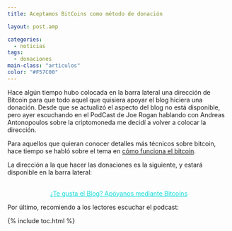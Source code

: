 ```yaml
---
title: Aceptamos BitCoins como método de donación

layout: post.amp

categories:
  - noticias
tags:
  - donaciones
main-class: "articulos"
color: "#F57C00"
---
```

Hace algún tiempo hubo colocada en la barra lateral una dirección de Bitcoin para que todo aquel que quisiera apoyar el blog hiciera una donación. Desde que se actualizó el aspecto del blog no está disponible, pero ayer escuchando en el PodCast de Joe Rogan hablando con Andreas Antonopoulos sobre la criptomoneda me decidí a volver a colocar la dirección.

Para aquellos que quieran conocer detalles más técnicos sobre bitcoin, hace tiempo se habló sobre el tema en [cómo funciona el bitcoin][1].

La dirección a la que hacer las donaciones es la siguiente, y estará disponible en la barra lateral:  
<!--ad-->
<div style="text-align:center">
<amp-img layout="responsive" src="/assets/img/2014/01/Donar.png" width="178px" height="178px" /><br /><a style="color:rgb(18, 218, 218)" href="bitcoin:1DP3t19aiM1HgtaJbviB4bFvi5jrT5ccqA?label=El%20Baul%20del%20programador">¿Te gusta el Blog? Apóyanos mediante Bitcoins</a>
</div>

Por último, recomiendo a los lectores escuchar el podcast:

<span class="embed-youtube" style="text-align:center; display: block;"></span>



 [1]: https://elbauldelprogramador.com/como-funciona-el-bitcoin-la-cripto-moneda/ "Cómo funciona el Bitcoin, la cripto-moneda"

{% include toc.html %}

